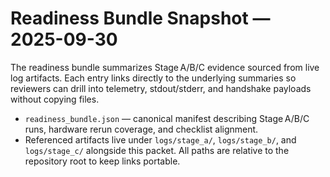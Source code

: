 # Readiness Bundle Snapshot — 2025-09-30

The readiness bundle summarizes Stage A/B/C evidence sourced from live log
artifacts. Each entry links directly to the underlying summaries so reviewers
can drill into telemetry, stdout/stderr, and handshake payloads without copying
files.

- `readiness_bundle.json` — canonical manifest describing Stage A/B/C runs,
  hardware rerun coverage, and checklist alignment.
- Referenced artifacts live under `logs/stage_a/`, `logs/stage_b/`, and
  `logs/stage_c/` alongside this packet. All paths are relative to the
  repository root to keep links portable.
